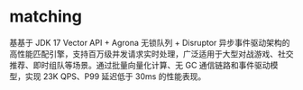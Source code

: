 # matching
基基于 JDK 17 Vector API + Agrona 无锁队列 + Disruptor 异步事件驱动架构的高性能匹配引擎，支持百万级并发请求实时处理，广泛适用于大型对战游戏、社交推荐、即时组队等场景。通过批量向量化计算、无 GC 通信链路和事件驱动模型，实现 23K QPS、P99 延迟低于 30ms 的性能表现。
